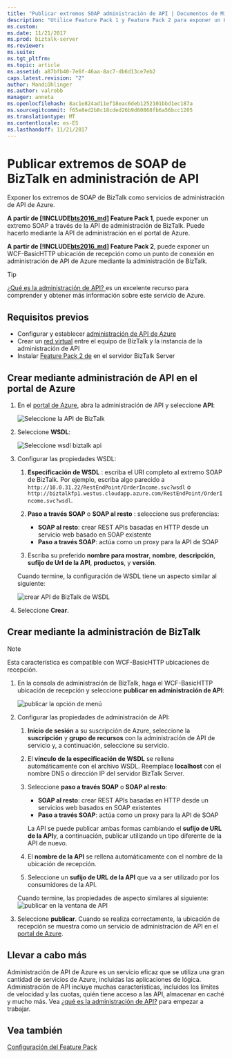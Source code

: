 ```yaml
---
title: "Publicar extremos SOAP administración de API | Documentos de Microsoft"
description: "Utilice Feature Pack 1 y Feature Pack 2 para exponer un HTTP de WCF-Basic BizTalk ubicación de recepción como un extremo SOAP en administración de API. Puede hacerlo mediante la consola de administración de BizTalk o pegue el punto de conexión directamente dentro de la API de administración en el portal de Azure."
ms.custom: 
ms.date: 11/21/2017
ms.prod: biztalk-server
ms.reviewer: 
ms.suite: 
ms.tgt_pltfrm: 
ms.topic: article
ms.assetid: a87bfb40-7e6f-46aa-8ac7-db6d13ce7eb2
caps.latest.revision: "2"
author: MandiOhlinger
ms.author: valrobb
manager: anneta
ms.openlocfilehash: 8ac1e824ad11ef18eac6deb1252101bbd1ec187a
ms.sourcegitcommit: f65e8ed2b8c18cded26b9d60868fb6a56bcc1205
ms.translationtype: MT
ms.contentlocale: es-ES
ms.lasthandoff: 11/21/2017
---
```

# <a name="publish-biztalk-soap-endpoints-in-api-management"></a>Publicar extremos de SOAP de BizTalk en administración de API

Exponer los extremos de SOAP de BizTalk como servicios de administración de API de Azure. 

**A partir de [!INCLUDE[bts2016_md](../includes/bts2016-md.md)] Feature Pack 1**, puede exponer un extremo SOAP a través de la API de administración de BizTalk. Puede hacerlo mediante la API de administración en el portal de Azure. 

**A partir de [!INCLUDE[bts2016_md](../includes/bts2016-md.md)] Feature Pack 2**, puede exponer un WCF-BasicHTTP ubicación de recepción como un punto de conexión en administración de API de Azure mediante la administración de BizTalk. 

> [!TIP]
> [¿Qué es la administración de API? ](https://docs.microsoft.com/en-us/azure/api-management/api-management-key-concepts) es un excelente recurso para comprender y obtener más información sobre este servicio de Azure.

## <a name="prerequisites"></a>Requisitos previos
* Configurar y establecer [administración de API de Azure](https://docs.microsoft.com/en-us/azure/api-management/api-management-get-started)
* Crear un [red virtual](https://docs.microsoft.com/azure/api-management/api-management-using-with-vnet) entre el equipo de BizTalk y la instancia de la administración de API
* Instalar [Feature Pack 2 de](https://aka.ms/bts2016fp2) en el servidor BizTalk Server

## <a name="create-using-api-management-in-azure-portal"></a>Crear mediante administración de API en el portal de Azure 
1. En el [portal de Azure](https://portal.azure.com), abra la administración de API y seleccione **API**:

    ![Seleccione la API de BizTalk](../core/media/select-api-for-biztalk.png)
    
2. Seleccione **WSDL**:

    ![Seleccione wsdl biztalk api](../core/media/select-wsdl-biztalk-api.png)
    
3. Configurar las propiedades WSDL: 

    1. **Especificación de WSDL** : escriba el URI completo al extremo SOAP de BizTalk. Por ejemplo, escriba algo parecido a `http://10.0.31.22/RestEndPoint/OrderIncome.svc?wsdl` o `http://biztalkfp1.westus.cloudapp.azure.com/RestEndPoint/OrderIncome.svc?wsdl`.  

    2. **Paso a través SOAP** o **SOAP al resto** : seleccione sus preferencias: 
        * **SOAP al resto**: crear REST APIs basadas en HTTP desde un servicio web basado en SOAP existente
        * **Paso a través SOAP**: actúa como un proxy para la API de SOAP 

    3. Escriba su preferido **nombre para mostrar**, **nombre**, **descripción**, **sufijo de Url de la API**, **productos**, y **versión**.

    Cuando termine, la configuración de WSDL tiene un aspecto similar al siguiente: 

    ![crear API de BizTalk de WSDL](../core/media/create-api-from-wsdl-biztalk.png)

4. Seleccione **Crear**.

## <a name="create-using-the-biztalk-administration"></a>Crear mediante la administración de BizTalk

> [!NOTE] 
> Esta característica es compatible con WCF-BasicHTTP ubicaciones de recepción. 

1. En la consola de administración de BizTalk, haga el WCF-BasicHTTP ubicación de recepción y seleccione **publicar en administración de API**:  

    ![publicar la opción de menú](../core/media/publish-to-api-management-option.png)
 
2. Configurar las propiedades de administración de API: 

    1. **Inicio de sesión** a su suscripción de Azure, seleccione la **suscripción** y **grupo de recursos** con la administración de API de servicio y, a continuación, seleccione su servicio.

    2. El **vínculo de la especificación de WSDL** se rellena automáticamente con el archivo WSDL. Reemplace **localhost** con el nombre DNS o dirección IP del servidor BizTalk Server. 

    3. Seleccione **paso a través SOAP** o **SOAP al resto**:  
        * **SOAP al resto**: crear REST APIs basadas en HTTP desde un servicios web basados en SOAP existentes
        * **Paso a través SOAP**: actúa como un proxy para la API de SOAP 

        La API se puede publicar ambas formas cambiando el **sufijo de URL de la API**y, a continuación, publicar utilizando un tipo diferente de la API de nuevo.

    4. El **nombre de la API** se rellena automáticamente con el nombre de la ubicación de recepción.

    5. Seleccione un **sufijo de URL de la API** que va a ser utilizado por los consumidores de la API. 

    Cuando termine, las propiedades de aspecto similares al siguiente:  
    ![publicar en la ventana de API](../core/media/api-management-publish-window.png)


3. Seleccione **publicar**. Cuando se realiza correctamente, la ubicación de recepción se muestra como un servicio de administración de API en el [portal de Azure](https://portal.azure.com). 

## <a name="do-more"></a>Llevar a cabo más
Administración de API de Azure es un servicio eficaz que se utiliza una gran cantidad de servicios de Azure, incluidas las aplicaciones de lógica. Administración de API incluye muchas características, incluidos los límites de velocidad y las cuotas, quién tiene acceso a las API, almacenar en caché y mucho más. Vea [¿qué es la administración de API?](https://docs.microsoft.com/en-us/azure/api-management/api-management-key-concepts) para empezar a trabajar.

## <a name="see-also"></a>Vea también
[Configuración del Feature Pack](configure-the-feature-pack.md)
